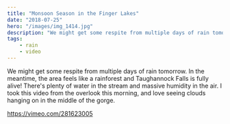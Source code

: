 ```yaml
---
title: "Monsoon Season in the Finger Lakes"
date: "2018-07-25"
hero: "/images/img_1414.jpg"
description: "We might get some respite from multiple days of rain tomorrow. In the meantime, the area feels like a rainforest and Taughannock Falls is fully alive!"
tags:
    - rain
    - video
---
```


We might get some respite from multiple days of rain tomorrow. In the meantime, the area feels like a rainforest and Taughannock Falls is fully alive! There's plenty of water in the stream and massive humidity in the air. I took this video from the overlook this morning, and love seeing clouds hanging on in the middle of the gorge.

https://vimeo.com/281623005
